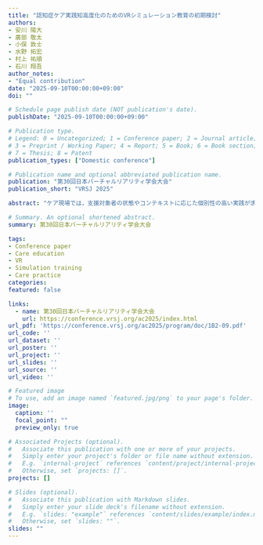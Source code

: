 ```yaml
---
title: "認知症ケア実践知高度化のためのVRシミュレーション教育の初期検討"
authors:
- 安川 陽大
- 廣部 敬太
- 小俣 敦士
- 水野 拓宏
- 村上 祐順
- 石川 翔吾
author_notes:
- "Equal contribution"
date: "2025-09-10T00:00:00+09:00"
doi: ""

# Schedule page publish date (NOT publication's date).
publishDate: "2025-09-10T00:00:00+09:00"

# Publication type.
# Legend: 0 = Uncategorized; 1 = Conference paper; 2 = Journal article;
# 3 = Preprint / Working Paper; 4 = Report; 5 = Book; 6 = Book section;
# 7 = Thesis; 8 = Patent
publication_types: ["Domestic conference"]

# Publication name and optional abbreviated publication name.
publication: "第30回日本バーチャルリアリティ学会大会"
publication_short: "VRSJ 2025"

abstract: "ケア現場では，支援対象者の状態やコンテキストに応じた個別性の高い実践が求められる．本研究では，VR空間のアバターと実践的なケアリングをトレーニングするためのVRシミュレーション教育を構築する．実践的なトレーニングを経験するために，非日常的な誘導的要素を排除し，学習者が批判的な思考を働かせることが可能な環境を提案する．"

# Summary. An optional shortened abstract.
summary: 第30回日本バーチャルリアリティ学会大会

tags:
- Conference paper
- Care education
- VR
- Simulation training
- Care practice
categories: 
featured: false

links:
  - name: 第30回日本バーチャルリアリティ学会大会
    url: https://conference.vrsj.org/ac2025/index.html
url_pdf: 'https://conference.vrsj.org/ac2025/program/doc/1B2-09.pdf'
url_code: ''
url_dataset: ''
url_poster: ''
url_project: ''
url_slides: ''
url_source: ''
url_video: ''

# Featured image
# To use, add an image named `featured.jpg/png` to your page's folder. 
image:
  caption: ''
  focal_point: ""
  preview_only: true

# Associated Projects (optional).
#   Associate this publication with one or more of your projects.
#   Simply enter your project's folder or file name without extension.
#   E.g. `internal-project` references `content/project/internal-project/index.md`.
#   Otherwise, set `projects: []`.
projects: []

# Slides (optional).
#   Associate this publication with Markdown slides.
#   Simply enter your slide deck's filename without extension.
#   E.g. `slides: "example"` references `content/slides/example/index.md`.
#   Otherwise, set `slides: ""`.
slides: ""
---
```

